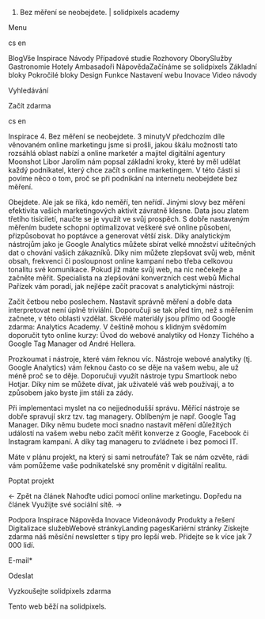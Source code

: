 <ol>
<li>Bez měření se neobejdete. | solidpixels academy</li>
</ol>
<p>Menu</p>
<p>cs en</p>
<p>BlogVše Inspirace Návody Případové studie Rozhovory OborySlužby Gastronomie Hotely Ambasadoři NápovědaZačínáme se solidpixels Základní bloky Pokročilé bloky Design Funkce Nastavení webu Inovace Video návody</p>
<p>Vyhledávání</p>
<p>Začít zdarma</p>
<p>cs en</p>
<p>Inspirace
4. Bez měření se neobejdete.
3 minutyV předchozím díle věnovaném online marketingu jsme si prošli, jakou škálu možností tato rozsáhlá oblast nabízí a online marketér a majitel digitální agentury Moonshot Libor Jarolím nám popsal základní kroky, které by měl udělat každý podnikatel, který chce začít s online marketingem. V této části si povíme něco o tom, proč se při podnikání na internetu neobejdete bez měření.</p>
<p>Obejdete. Ale jak se říká, kdo neměří, ten neřídí. Jinými slovy bez měření efektivita vašich marketingových aktivit závratně klesne. Data jsou zlatem třetího tisíciletí, naučte se je využít ve svůj prospěch. S dobře nastaveným měřením budete schopni optimalizovat veškeré své online působení, přizpůsobovat ho poptávce a generovat větší zisk. Díky analytickým nástrojům jako je Google Analytics můžete sbírat velké množství užitečných dat o chování vašich zákazníků. Díky nim můžete zlepšovat svůj web, měnit obsah, frekvenci či posloupnost online kampaní nebo třeba celkovou tonalitu své komunikace. Pokud již máte svůj web, na nic nečekejte a začněte měřit.
Specialista na zlepšování konverzních cest webů Michal Pařízek vám poradí, jak nejlépe začít pracovat s analytickými nástroji:</p>
<p>Začít četbou nebo poslechem. Nastavit správně měření a dobře data interpretovat není úplně triviální. Doporučuji se tak před tím, než s měřením začnete, v této oblasti vzdělat. Skvělé materiály jsou přímo od Google zdarma: Analytics Academy. V češtině mohou s klidným svědomím doporučit tyto online kurzy: Úvod do webové analytiky od Honzy Tichého a Google Tag Manager od André Hellera.</p>
<p>Prozkoumat i nástroje, které vám řeknou víc. Nástroje webové analytiky (tj. Google Analytics) vám řeknou často co se děje na vašem webu, ale už méně proč se to děje. Doporučuji využít nástroje typu Smartlook nebo Hotjar. Díky nim se můžete dívat, jak uživatelé váš web používají, a to způsobem jako byste jim stáli za zády.</p>
<p>Při implementaci myslet na co nejjednodušší správu. Měřící nástroje se dobře spravují skrz tzv. tag managery. Oblíbeným je např. Google Tag Manager. Díky němu budete moci snadno nastavit měření důležitých událostí na vašem webu nebo začít měřit konverze z Google, Facebook či Instagram kampaní. A díky tag manageru to zvládnete i bez pomoci IT.</p>
<p>Máte v plánu projekt, na který si sami netroufáte? Tak se nám ozvěte, rádi vám pomůžeme vaše podnikatelské sny proměnit v digitální realitu.</p>
<p>Poptat projekt</p>
<p>← Zpět na článek Nahoďte udici pomocí online marketingu.
 Dopředu na článek Využijte své sociální sítě. →</p>
<p>Podpora
 Inspirace
Nápověda
Inovace
Videonávody
 Produkty a řešení
 Digitalizace služebWebové stránkyLanding pagesKariérní stránky Získejte zdarma náš měsíční newsletter s tipy pro lepší web. Přidejte se k více jak 7 000 lidí.</p>
<p>E-mail*</p>
<p>Odeslat</p>
<p>Vyzkoušejte solidpixels zdarma</p>
<p>Tento web běží na solidpixels.</p>